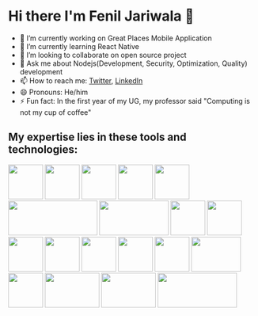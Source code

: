# Hi there I'm Fenil Jariwala 👋

- 🔭 I’m currently working on Great Places Mobile Application 
- 🌱 I’m currently learning React Native
- 👯 I’m looking to collaborate on open source project
- 💬 Ask me about Nodejs(Development, Security, Optimization, Quality) development
- 📫 How to reach me: [Twitter](https://twitter.com/feniljariwala82), [LinkedIn](https://www.linkedin.com/in/fenil-jariwala-8b4557154)
- 😄 Pronouns: He/him
- ⚡ Fun fact: In the first year of my UG, my professor said "Computing is not my cup of coffee"

## My expertise lies in these tools and technologies:

<div>
<img src='https://user-images.githubusercontent.com/42708686/121466546-3d624700-c9d5-11eb-93e3-826ac8693ca8.png' width="70" height="70"> 
<img src='https://user-images.githubusercontent.com/42708686/121468291-2c670500-c9d8-11eb-8f3a-26e81ceadef6.png' width="70" height="70">
<img src='https://user-images.githubusercontent.com/42708686/121467114-2b34d880-c9d6-11eb-9568-ef54321a8836.png' width="70" height="70">
<img src='https://user-images.githubusercontent.com/42708686/121466703-7a2e3e00-c9d5-11eb-836a-0c1309961000.png' width="70" height="70">
<img src='https://user-images.githubusercontent.com/42708686/121467014-f759b300-c9d5-11eb-8b0c-ae9f839d776c.png' width="70" height="70">
<img src='https://user-images.githubusercontent.com/42708686/121467478-c332c200-c9d6-11eb-87af-cbe91298c5ee.png' width="180" height="70">
<img src='https://user-images.githubusercontent.com/42708686/121467687-2886b300-c9d7-11eb-8f67-ac10c7f9c080.png' width="140" height="70">
<img src='https://user-images.githubusercontent.com/42708686/121467267-6c2ced00-c9d6-11eb-997c-4a3cbdb76899.png' width="70" height="70">
<img src='https://user-images.githubusercontent.com/42708686/121467384-92528d00-c9d6-11eb-9ffc-aa5278a12697.jpg' width="70" height="70">
<img src='https://user-images.githubusercontent.com/42708686/121468456-7223cd80-c9d8-11eb-9b23-d4e829dc690f.png' width="70" height="70">
<img src='https://user-images.githubusercontent.com/42708686/121468556-9aabc780-c9d8-11eb-80db-bf5fa78ef577.png' width="70" height="70">
<img src='https://user-images.githubusercontent.com/42708686/121468599-b2834b80-c9d8-11eb-8214-4b712361460a.png' width="70" height="70">
<img src='https://user-images.githubusercontent.com/42708686/121468751-f2e2c980-c9d8-11eb-9a56-7979bddfc269.png' width="70" height="70">
<img src='https://user-images.githubusercontent.com/42708686/121468850-160d7900-c9d9-11eb-9cc2-b3db7bb52df3.png' width="70" height="70">
<img src='https://user-images.githubusercontent.com/42708686/121468925-3b01ec00-c9d9-11eb-8794-d415cfc861c9.png' width="100" height="70">
<img src='https://user-images.githubusercontent.com/42708686/121469201-b1065300-c9d9-11eb-9fd9-818453c2912a.png' width="70" height="70">
<img src='https://user-images.githubusercontent.com/42708686/121469388-06426480-c9da-11eb-8923-914cad307110.png' width="110" height="70">
<img src='https://user-images.githubusercontent.com/42708686/121469576-5cafa300-c9da-11eb-9ba1-c34cdbb4925b.jpg' width="110" height="70">
 <img src='https://user-images.githubusercontent.com/42708686/121469820-cc259280-c9da-11eb-9430-ddb3f31b25c5.png' width="160" height="70">

</div>





